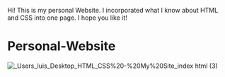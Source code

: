 
Hi! This is my personal Website. I incorporated what I know about HTML and CSS into one page. I hope you like it!
# Personal-Website
![_Users_luis_Desktop_HTML_CSS%20-%20My%20Site_index html (3)](https://user-images.githubusercontent.com/91508647/136269302-4c37eff7-4103-4fa7-a9f2-bcca7f374b7b.png)

